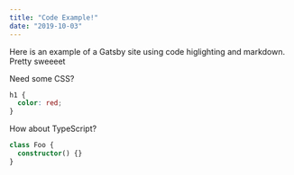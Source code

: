 ```yaml
---
title: "Code Example!"
date: "2019-10-03"
---
```


Here is an example of a Gatsby site using code higlighting and markdown. Pretty sweeeet

Need some CSS?

```css
h1 {
  color: red;
}
```

How about TypeScript?

```typescript
class Foo {
  constructor() {}
}
```
